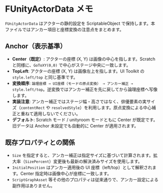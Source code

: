 # FUnityActorData メモ

`FUnityActorData` はアクターの静的設定を ScriptableObject で保持します。本ファイルではアンカー項目と座標変換の注意点をまとめます。

## Anchor（表示基準）
- **Center（既定）**: アクターの座標 (X, Y) は画像の中心を指します。Scratch と同様に、`GoToXY(0,0)` で中心がステージ中央に一致します。
- **TopLeft**: アクターの座標 (X, Y) は画像左上を指します。UI Toolkit の `style.left/top` と同じ基準です。
- **変換順序**: `論理座標 → UI座標（モードの原点変換） → アンカー補正 → style.left/top`。逆変換ではアンカー補正を先に戻してから論理座標へ写像します。
- **実装注意**: アンカー補正ではステージ幅・高さではなく、俳優要素の実サイズ（`contentRect` や `resolvedStyle`）を利用します。原点変換による中心補正と重ねて適用しないでください。
- **デフォルト**: Scratch モード / unityroom モードともに Center が既定です。旧データは Anchor 未設定でも自動的に Center が適用されます。

## 既存プロパティとの関係
- `Size` を指定すると、アンカー補正は指定サイズに基づいて計算されます。拡大率（`SizePercent`）変更後も最新の解決済みサイズを使用します。
- `InitialPosition` はアンカー適用後の UI 座標（left/top）として解釈されます。Center 指定時は画像中心が座標に一致します。
- `ScriptGraphAsset` 等その他のプロパティは従来通りで、アンカー設定による副作用はありません。
